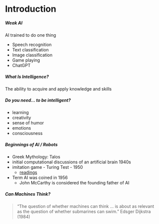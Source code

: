 # Introduction

##### Weak AI

AI trained to do one thing

- Speech recognition
- Text classification
- Image classification
- Game playing
- ChatGPT

##### What Is Intelligence?

The ability to acquire and apply knowledge and skills

##### Do you need… to be intelligent?

- learning
- creativity
- sense of humor
- emotions
- consciousness

##### Beginnings of AI / Robots

- Greek Mythology: Talos
- initial computational discussions of an artificial brain 1940s
- imitation game - Turing Test - 1950
  - [readings](https://academic.oup.com/mind/article/LIX/236/433/986238?login=false)
- Term AI was coined in 1956 
  - John McCarthy is considered the founding father of AI

##### Can Machines Think?

> “The question of whether machines can think … is about as relevant as the question of whether submarines can swim.”
> Edsger Dijkstra (1984)